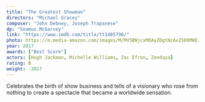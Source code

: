 ```yaml
---
title: "The Greatest Showman"
directors: "Michael Gracey"
composer: "John Debney, Joseph Trapanese"
dp: "Seamus McGarvey"
link: "https://www.imdb.com/title/tt1485796/"
photo: https://m.media-amazon.com/images/M/MV5BNjcxMDAyZDgtNzAxZS00MWEzLTg1ZjUtODYyZTk3NWU5OTI1XkEyXkFqcGdeQXVyODM4MzkyMDY@._V1_FMjpg_UX1280_.jpg
year: 2017
awards: ["Best Score"]
actors: [Hugh Jackman, Michelle Williams, Zac Efron, Zendaya]
rating: B
weight: -2017
---
```

Celebrates the birth of show business and tells of a visionary who rose from nothing to create a spectacle that became a worldwide sensation.